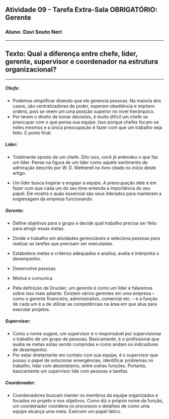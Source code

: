 ## Atividade 09 - Tarefa Extra-Sala OBRIGATÓRIO: Gerente 
### Aluno: Davi Souto Neri
---
## Texto: Qual a diferença entre chefe, líder, gerente, supervisor e coordenador na estrutura organizacional?
---
##### Chefe:
* Podemos simplificar dizendo que ele gerencia pessoas. Na maioria dos casos, são centralizadores de poder, esperam obediência e impõem ordens, pois se veem um uma posição superior no nível hierárquico.
* Por terem o direito de tomar decisões, é muito difícil um chefe se preocupar com o que pensa sua equipe. Isso porque chefes focam-se neles mesmos e a única preocupação é fazer com que um trabalho seja feito. E ponto final.

##### Líder:
* Totalmente oposto de um chefe. Dito isso, você já entendeu o que faz um líder. Pense na figura de um líder como aquele sentimento de admiração descrito por W. D. Wetherell no livro citado no início deste artigo.

* Um líder busca inspirar e engajar a equipe. A preocupação dele é em fazer com que cada um do seu time entenda a importância do seu papel. Ele mostra o quão essencial são seus liderados para manterem a engrenagem da empresa funcionando.

##### Gerente:
* Define objetivos para o grupo e decide qual trabalho precisa ser feito para atingir essas metas.
* Divide o trabalho em atividades gerenciáveis e seleciona pessoas para realizar as tarefas que precisam ser executadas.
* Estabelece metas e critérios adequados e analisa, avalia e interpreta o desempenho.
* Desenvolve pessoas
* Motiva e comunica.

* Pela definição de Drucker, um gerente é como um líder e falaremos sobre isso mais adiante. Existem vários gerentes em uma empresa – como o gerente financeiro, administrativo, comercial etc. – e a função de cada um é a de utilizar as competências na área em que atua para executar projetos.



##### Supervisor:
* Como o nome sugere, um supervisor é o responsável por supervisionar o trabalho de um grupo de pessoas. Basicamente, é o profissional que avalia se metas estão sendo cumpridas e como andam os indicadores de desempenho.
* Por estar diretamente em contato com sua equipe, é o supervisor que possui o papel de solucionar emergências, identificar problemas no trabalho, lidar com absenteísmo, entre outras funções. Portanto, basicamente um supervisor lida com pessoas e tarefas.


##### Coordenador:
* Coordenadores buscam manter os membros da equipe organizados e focados no projeto e nos objetivos. Como diz o próprio nome da função, um coordenador coordena os processos e detalhes de como uma equipe alcança uma meta. Exercem um papel tático.
